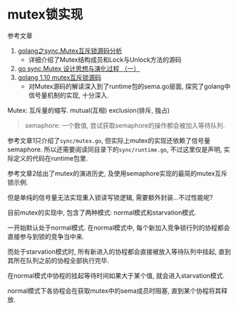 # mutex锁实现

参考文章

1. [golang之sync.Mutex互斥锁源码分析](https://www.jianshu.com/p/ffe646ada7b4)
    - 详细介绍了Mutex结构成员和Lock与Unlock方法的源码
2. [go sync.Mutex 设计思想与演化过程 （一）](https://www.cnblogs.com/niniwzw/archive/2013/06/24/3153955.html)
3. [golang 1.10 mutex互斥锁源码](https://blog.csdn.net/weixin_40318210/article/details/80301288)
    - 对Mutex源码的解读深入到了runtime包的sema.go层面, 探究了golang中信号量机制的实现, 十分深入.

Mutex: 互斥量的缩写. mutual(互相) exclusion(排斥, 独占)

> semaphore: 一个数值, 尝试获取semaphore的操作都会被加入等待队列.

参考文章1只介绍了`sync/mutex.go`, 但实际上mutex的实现还依赖了信号量semaphore. 所以还需要阅读同目录下的`sync/runtime.go`, 不过这里仅是声明, 实际定义的代码在runtime包里.

参考文章2给出了mutex的演进历史, 及使用semaphore实现的最简的mutex互斥锁示例.

但是单纯的信号量无法实现重入锁读写锁逻辑, 需要额外封装...不过性能呢?

目前mutex的实现中, 包含了两种模式: normal模式和starvation模式. 

一开始默认处于normal模式. 在normal模式中, 每个新加入竞争锁行列的协程都会直接参与到锁的竞争当中来. 

而处于starvation模式时, 所有新进入的协程都会直接被放入等待队列中挂起, 直到其所在队列之前的协程全部执行完毕. 

在normal模式中协程的挂起等待时间如果大于某个值, 就会进入starvation模式.

normal模式下各协程会在获取mutex中的sema成员时阻塞, 直到某个协程将其释放.

